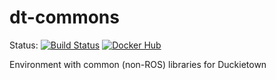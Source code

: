 # dt-commons

Status:
[![Build Status](http://build-arm.duckietown.org/job/Docker%20Autobuild%20-%20dt-commons/badge/icon.svg)](http://build-arm.duckietown.org/job/Docker%20Autobuild%20-%20dt-commons/)
[![Docker Hub](https://img.shields.io/docker/pulls/duckietown/dt-commons.svg)](https://hub.docker.com/r/duckietown/dt-commons)

Environment with common (non-ROS) libraries for Duckietown
